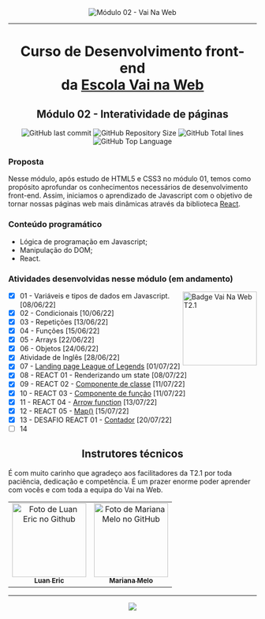 <div align="center">
    <img src="https://i.ibb.co/KXxR09y/Script-1-c-pia-removebg-preview.png" alt="Módulo 02 - Vai Na Web">
</div>

---
# <div align="center">Curso de Desenvolvimento front-end <br>da <a href="https://www.vainaweb.com.br" alt="Site do Vai na Web" title="Vai na Web">Escola Vai na Web </a> </div>

## <div align="center">Módulo 02 - Interatividade de páginas</div>
<div align="center">
    <img alt="GitHub last commit" src="https://img.shields.io/github/last-commit/sophiacrds/Exercicios-JS-VNW-mod2?color=khaki">
    <img alt="GitHub Repository Size" src="https://img.shields.io/github/repo-size/sophiacrds/Exercicios-JS-VNW-mod2?color=white">
    <img alt="GitHub Total lines" src="https://img.shields.io/tokei/lines/github/sophiacrds/Exercicios-JS-VNW-mod2?color=white">
    <img alt="GitHub Top Language" src="https://img.shields.io/github/languages/top/sophiacrds/Exercicios-JS-VNW-mod2?color=white">

</div>

### Proposta
Nesse módulo, após estudo de HTML5 e CSS3 no módulo 01, temos como propósito aprofundar os conhecimentos necessários de desenvolvimento front-end. Assim, iniciamos o aprendizado de Javascript com o objetivo de tornar nossas páginas web mais dinâmicas através da biblioteca <a href="https://reactjs.org">React</a>.


### Conteúdo programático
* Lógica de programação em Javascript;
* Manipulação do DOM;
* React.

### Atividades desenvolvidas nesse módulo (em andamento)

<img src="https://i.ibb.co/QpLTKSz/badge-M2-T2.png" alt="Badge Vai Na Web T2.1" width="150" align="right">

- [x] 01 - Variáveis e tipos de dados em Javascript. [08/06/22]
- [x] 02 - Condicionais [10/06/22]
- [x] 03 - Repetições [13/06/22]
- [x] 04 - Funções [15/06/22]
- [x] 05 - Arrays [22/06/22]
- [x] 06 - Objetos [24/06/22]
- [x] Atividade de Inglês [28/06/22]
- [x] 07 - <a href="https://sophiacrds.github.io/Landing-Page-LOL-VNW/">Landing page League of Legends</a> [01/07/22]
- [x] 08 - REACT 01 - Renderizando um state [08/07/22]
- [x] 09 - REACT 02 - <a href="https://codesandbox.io/s/react-03-e-04-bii07k?file=/src/App.js">Componente de classe</a> [11/07/22]
- [x] 10 - REACT 03 - <a href="https://codesandbox.io/s/react-03-e-04-bii07k?file=/src/App.js">Componente de função</a> [11/07/22]
- [x] 11 - REACT 04 - <a href="https://codesandbox.io/s/react4-nstm31?file=/src/App.js">Arrow function</a> [13/07/22]
- [x] 12 - REACT 05 - <a href="https://codesandbox.io/s/react5-r9q8rh?file=/src/App.js">Map()</a> [15/07/22]
- [x] 13 - DESAFIO REACT 01 - <a href="https://sophiacrds.github.io/Contador-React-VNW/">Contador</a> [20/07/22]
- [ ] 14

## <div align="center"> Instrutores técnicos </div>
É com muito carinho que agradeço aos facilitadores da T2.1 por toda paciência, dedicação e competência. É um prazer enorme poder aprender com vocês e com toda a equipa do Vai na Web.

<table align="center">
  <tr>
    <td align="center">
      <a href="https://github.com/Luan338">
        <img src="https://avatars.githubusercontent.com/u/75584515?v=4" width="150px;" alt="Foto de Luan Eric no Github"/><br>
        <sub>
          <b>Luan Eric</b>
        </sub>
      </a>
    </td>
    <td align="center" title="Mariana Melo">
      <a href="https://github.com/askmary">
        <img src="https://avatars.githubusercontent.com/u/93939350?v=4" width="150px;" alt="Foto de Mariana Melo no GitHub"/><br>
        <sub>
          <b>Mariana Melo</b>
        </sub>
      </a>
    </td>
  </tr>
</table>

---
<div align="center">
    <a href="https://www.linkedin.com/in/sophia-leão-733880101/" alt="Linkedin"><img src="https://img.shields.io/badge/-Sophia Leão-white?style=flat&logo=Linkedin&logoColor=black"></a>
</div>
